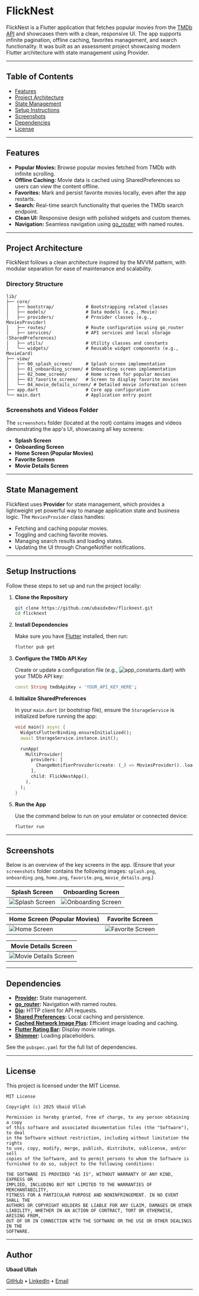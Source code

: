 # FlickNest

FlickNest is a Flutter application that fetches popular movies from the [TMDb API](https://www.themoviedb.org/documentation/api) and showcases them with a clean, responsive UI. The app supports infinite pagination, offline caching, favorites management, and search functionality. It was built as an assessment project showcasing modern Flutter architecture with state management using Provider.

---

## Table of Contents

- [Features](#features)
- [Project Architecture](#project-architecture)
- [State Management](#state-management)
- [Setup Instructions](#setup-instructions)
- [Screenshots](#screenshots)
- [Dependencies](#dependencies)
- [License](#license)

---

## Features

- **Popular Movies:** Browse popular movies fetched from TMDb with infinite scrolling.
- **Offline Caching:** Movie data is cached using SharedPreferences so users can view the content offline.
- **Favorites:** Mark and persist favorite movies locally, even after the app restarts.
- **Search:** Real-time search functionality that queries the TMDb search endpoint.
- **Clean UI:** Responsive design with polished widgets and custom themes.
- **Navigation:** Seamless navigation using [go_router](https://pub.dev/packages/go_router) with named routes.

---

## Project Architecture

FlickNest follows a clean architecture inspired by the MVVM pattern, with modular separation for ease of maintenance and scalability.

### Directory Structure

```plaintext
lib/
├── core/
│   ├── bootstrap/            # Bootstrapping related classes
│   ├── models/               # Data models (e.g., Movie)
│   ├── providers/            # Provider classes (e.g., MoviesProvider)
│   ├── routes/               # Route configuration using go_router
│   ├── services/             # API services and local storage (SharedPreferences)
│   ├── utils/                # Utility classes and constants
│   └── widgets/              # Reusable widget components (e.g., MovieCard)
├── view/
│   ├── 00_splash_screen/     # Splash screen implementation
│   ├── 01_onboarding_screen/ # Onboarding screen implementation
│   ├── 02_home_screen/       # Home screen for popular movies
│   ├── 03_favorite_screen/   # Screen to display favorite movies
│   └── 04_movie_details_screen/ # Detailed movie information screen
├── app.dart                  # Core app configuration
└── main.dart                 # Application entry point
```

### Screenshots and Videos Folder

The `screenshots` folder (located at the root) contains images and videos demonstrating the app's UI, showcasing all key screens:

- **Splash Screen**
- **Onboarding Screen**
- **Home Screen (Popular Movies)**
- **Favorite Screen**
- **Movie Details Screen**

---

## State Management

FlickNest uses **Provider** for state management, which provides a lightweight yet powerful way to manage application state and business logic. The `MoviesProvider` class handles:

- Fetching and caching popular movies.
- Toggling and caching favorite movies.
- Managing search results and loading states.
- Updating the UI through ChangeNotifier notifications.

---

## Setup Instructions

Follow these steps to set up and run the project locally:

1. **Clone the Repository**

   ```bash
   git clone https://github.com/ubaidxdev/flicknest.git
   cd flicknest
   ```

2. **Install Dependencies**

   Make sure you have [Flutter](https://flutter.dev/docs/get-started/install) installed, then run:

   ```bash
   flutter pub get
   ```

3. **Configure the TMDb API Key**

   Create or update a configuration file (e.g., ![app_constants.dart](`lib/core/utils/app_constants.dart`)) with your TMDb API key:

   ```dart
   const String tmdbApiKey = 'YOUR_API_KEY_HERE';
   ```

4. **Initialize SharedPreferences**

   In your `main.dart` (or bootstrap file), ensure the `StorageService` is initialized before running the app:

   ```dart
   void main() async {
     WidgetsFlutterBinding.ensureInitialized();
     await StorageService.instance.init();

     runApp(
       MultiProvider(
         providers: [
           ChangeNotifierProvider(create: (_) => MoviesProvider()..loadCachedData()),
         ],
         child: FlickNestApp(),
       ),
     );
   }
   ```

5. **Run the App**

   Use the command below to run on your emulator or connected device:

   ```bash
   flutter run
   ```

---

## Screenshots

Below is an overview of the key screens in the app. (Ensure that your `screenshots` folder contains the following images: `splash.png`, `onboarding.png`, `home.png`, `favorite.png`, `movie_details.png`.)

| Splash Screen                            | Onboarding Screen                                |
| ---------------------------------------- | ------------------------------------------------ |
| ![Splash Screen](screenshots/splash.png) | ![Onboarding Screen](screenshots/onboarding.png) |

| Home Screen (Popular Movies)         | Favorite Screen                              |
| ------------------------------------ | -------------------------------------------- |
| ![Home Screen](screenshots/home.png) | ![Favorite Screen](screenshots/favorite.png) |

| Movie Details Screen                                   |
| ------------------------------------------------------ |
| ![Movie Details Screen](screenshots/movie_details.png) |

---

## Dependencies

- **[Provider](https://pub.dev/packages/provider):** State management.
- **[go_router](https://pub.dev/packages/go_router):** Navigation with named routes.
- **[Dio](https://pub.dev/packages/dio):** HTTP client for API requests.
- **[Shared Preferences](https://pub.dev/packages/shared_preferences):** Local caching and persistence.
- **[Cached Network Image Plus](https://pub.dev/packages/cached_network_image_plus):** Efficient image loading and caching.
- **[Flutter Rating Bar](https://pub.dev/packages/flutter_rating_bar):** Display movie ratings.
- **[Shimmer](https://pub.dev/packages/shimmer):** Loading placeholders.

See the `pubspec.yaml` for the full list of dependencies.

---

## License

This project is licensed under the MIT License.

```text
MIT License

Copyright (c) 2025 Ubaid Ullah

Permission is hereby granted, free of charge, to any person obtaining a copy
of this software and associated documentation files (the "Software"), to deal
in the Software without restriction, including without limitation the rights
to use, copy, modify, merge, publish, distribute, sublicense, and/or sell
copies of the Software, and to permit persons to whom the Software is
furnished to do so, subject to the following conditions:

THE SOFTWARE IS PROVIDED "AS IS", WITHOUT WARRANTY OF ANY KIND, EXPRESS OR
IMPLIED, INCLUDING BUT NOT LIMITED TO THE WARRANTIES OF MERCHANTABILITY,
FITNESS FOR A PARTICULAR PURPOSE AND NONINFRINGEMENT. IN NO EVENT SHALL THE
AUTHORS OR COPYRIGHT HOLDERS BE LIABLE FOR ANY CLAIM, DAMAGES OR OTHER
LIABILITY, WHETHER IN AN ACTION OF CONTRACT, TORT OR OTHERWISE, ARISING FROM,
OUT OF OR IN CONNECTION WITH THE SOFTWARE OR THE USE OR OTHER DEALINGS IN THE
SOFTWARE.
```

---

## Author

**Ubaud Ullah**

[GitHub](https://github.com/ubaidxdev) • [LinkedIn](https://linkedin.com/in/ubaidxdev) • [Email](mailto:ubaidxdev@gmail.com)

---
